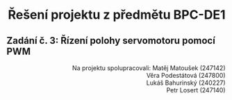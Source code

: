 <h1 style="text-align:right"> Řešení projektu z předmětu BPC-DE1</h1>
<h2>Zadání č. 3: Řízení polohy servomotoru pomocí PWM </h2>

<div style="text-align:right">
Na projektu spolupracovali: Matěj Matoušek (247142)<br>
                            Věra Podestátová (247800)<br>
                            Lukáš Bahurinský (240227)<br>
                            Petr Losert (247140)
</div>







